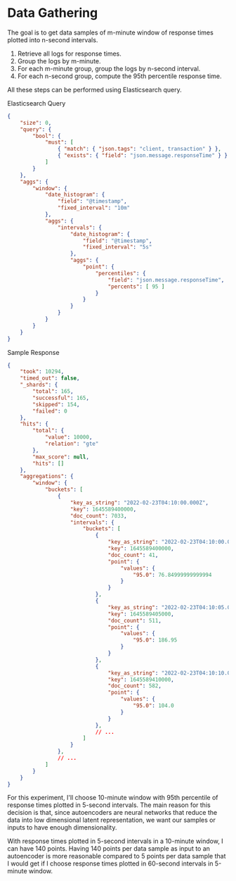 # Data Gathering

The goal is to get data samples of m-minute window of response times plotted into n-second intervals.

1. Retrieve all logs for response times.
2. Group the logs by m-minute.
3. For each m-minute group, group the logs by n-second interval.
4. For each n-second group, compute the 95th percentile response time.

All these steps can be performed using Elasticsearch query.

Elasticsearch Query
```json
{
    "size": 0,
    "query": {
        "bool": {
            "must": [
                { "match": { "json.tags": "client, transaction" } },
                { "exists": { "field": "json.message.responseTime" } }
            ]
        }
    },
    "aggs": {
        "window": {
            "date_histogram": {
                "field": "@timestamp",
                "fixed_interval": "10m"
            },
            "aggs": {
                "intervals": {
                    "date_histogram": {
                        "field": "@timestamp",
                        "fixed_interval": "5s"
                    },
                    "aggs": {
                        "point": {
                            "percentiles": {
                                "field": "json.message.responseTime",
                                "percents": [ 95 ]
                            }
                        }
                    }
                }
            }
        }
    }
}
```

Sample Response
```json
{
    "took": 10294,
    "timed_out": false,
    "_shards": {
        "total": 165,
        "successful": 165,
        "skipped": 154,
        "failed": 0
    },
    "hits": {
        "total": {
            "value": 10000,
            "relation": "gte"
        },
        "max_score": null,
        "hits": []
    },
    "aggregations": {
        "window": {
            "buckets": [
                {
                    "key_as_string": "2022-02-23T04:10:00.000Z",
                    "key": 1645589400000,
                    "doc_count": 7033,
                    "intervals": {
                        "buckets": [
                            {
                                "key_as_string": "2022-02-23T04:10:00.000Z",
                                "key": 1645589400000,
                                "doc_count": 41,
                                "point": {
                                    "values": {
                                        "95.0": 76.84999999999994
                                    }
                                }
                            },
                            {
                                "key_as_string": "2022-02-23T04:10:05.000Z",
                                "key": 1645589405000,
                                "doc_count": 511,
                                "point": {
                                    "values": {
                                        "95.0": 186.95
                                    }
                                }
                            },
                            {
                                "key_as_string": "2022-02-23T04:10:10.000Z",
                                "key": 1645589410000,
                                "doc_count": 582,
                                "point": {
                                    "values": {
                                        "95.0": 104.0
                                    }
                                }
                            },
                            // ...
                        ]
                    }
                },
                // ...
            ]
        }
    }
}
```

For this experiment, I'll choose 10-minute window with 95th percentile of response times plotted in 5-second intervals. The main reason for this decision is that, since autoencoders are neural networks that reduce the data into low dimensional latent representation, we want our samples or inputs to have enough dimensionality.

With response times plotted in 5-second intervals in a 10-minute window, I can have 140 points. Having 140 points per data sample as input to an autoencoder is more reasonable compared to 5 points per data sample that I would get if I choose response times plotted in 60-second intervals in 5-minute window.
